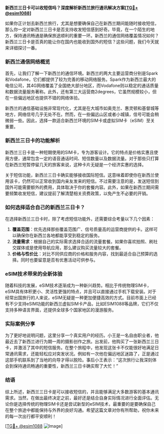 **新西兰三日卡可以收短信吗？深度解析新西兰旅行通讯解决方案[[TG💪+ @esim1088](https://t.me/s/esim1088)]**

如果你正计划去新西兰旅行，尤其是想要确保自己在新西兰期间能随时接收短信，那么你一定对新西兰三日卡是否支持收发短信感到好奇。毕竟，在一个陌生的地方，保持通讯畅通是确保旅途顺利的重要一环。新西兰的通信网络覆盖情况如何？新西兰三日卡是否真的能让你在国内也能收到国外的短信？这些问题，我们今天就来详细探讨一番。

### 新西兰通信网络概览

首先，让我们了解一下新西兰的通信环境。新西兰的两大主要运营商分别是Spark和Vodafone，它们都提供了较为完善的移动网络服务。Spark作为新西兰最大的电信公司，其4G网络覆盖了全国绝大部分地区，而Vodafone则以稳定的通话质量和数据流量服务著称。此外，还有第三大运营商2degrees，它虽然规模较小，但在一些偏远地区也提供不错的网络体验。

新西兰的通信基础设施非常现代化，尤其是在大城市如奥克兰、惠灵顿和基督城等地方，网络信号几乎无处不在。然而，在一些偏远山区或者小城镇，信号可能会稍微弱一些。因此，选择一款适合新西兰环境的SIM卡或虚拟SIM卡（eSIM）至关重要。

### 新西兰三日卡的功能解析

新西兰三日卡是一种短期使用的SIM卡，专为游客设计。它的特点是价格实惠且使用方便，通常包含一定的语音通话时间、短信数量以及数据流量。对于那些只打算在新西兰短暂停留几天的旅客来说，这种卡片无疑是一个经济实惠的选择。

关于短信功能，新西兰三日卡确实能够接收国际短信。这意味着即使你在新西兰使用该卡，仍然可以正常收到国内亲友发来的短信。不过需要注意的是，发送短信到国外可能需要额外的费用，具体取决于你的套餐内容。此外，如果在新西兰期间需要频繁收发短信，建议提前了解清楚相关资费政策，以免产生不必要的开销。

### 如何选择适合自己的新西兰三日卡？

在选择新西兰三日卡时，除了考虑短信功能外，还需要综合考量以下几个因素：

1. **覆盖范围**：优先选择那些覆盖范围广、信号质量高的运营商提供的卡。这样可以确保你在新西兰各地都能享受到稳定的服务。
2. **流量需求**：根据自己的实际需求选择合适的流量套餐。如果你喜欢拍照、刷社交媒体或是使用导航应用，那么建议购买流量较大的套餐。
3. **价格与性价比**：对比不同供应商的价格和服务内容，找到最适合自己预算的选择。同时也要留意是否有优惠活动可供参与。

### eSIM技术带来的全新体验

随着科技的发展，eSIM技术逐渐成为一种新兴趋势。相比于传统物理SIM卡，eSIM具有体积更小、灵活性更强的特点，并且可以直接通过手机下载安装。对于经常出国旅行的人来说，eSIM无疑是一种更加便捷高效的方式。目前市面上已经有不少支持eSIM功能的新西兰虚拟SIM卡产品，比如ESIM1088等品牌，它们不仅支持多种语言界面，还提供全球多个国家地区的漫游服务。

### 实际案例分享

为了更好地说明问题，这里分享一个真实用户的经历。小王是一名自由职业者，他最近去了新西兰进行为期一周的摄影创作之旅。出发前，他购买了一张新西兰三日卡，并激活了其中的短信服务。在整个旅程中，他发现这张卡不仅能很好地满足日常通讯需求，还能轻松应对突发状况。例如有一次他在偏远地区迷路了，正是通过这部手机联系到了当地的向导才得以脱险。事后小王表示：“这次旅行让我深刻体会到保持通讯畅通的重要性，新西兰三日卡确实帮了大忙！”

### 结语

综上所述，新西兰三日卡是可以接收短信的，并且能够满足大多数游客的基本通讯需求。当然，在做出最终决定之前，最好还是结合自身实际情况进行全面评估。无论你是选择传统的物理SIM卡还是尝试新型的eSIM技术，最重要的是要确保自己在整个旅途中都能保持与外界的良好沟通。希望这篇文章对你有所帮助，祝你未来的每一次出行都平安顺利！

[[TG💪+ @esim1088](https://t.me/s/esim1088) ![Image](https://i.postimg.cc/4NQfJmqS/Snipaste-2025-05-13-00-14-12.png)]